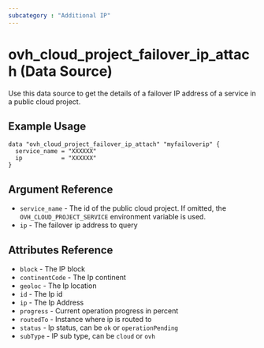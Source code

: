 ```yaml
---
subcategory : "Additional IP"
---
```


# ovh_cloud_project_failover_ip_attach (Data Source)

Use this data source to get the details of a failover IP address of a service in a public cloud project.

## Example Usage

```hcl
data "ovh_cloud_project_failover_ip_attach" "myfailoverip" {
  service_name = "XXXXXX"
  ip           = "XXXXXX"
}
```

## Argument Reference


* `service_name` - The id of the public cloud project. If omitted,
    the `OVH_CLOUD_PROJECT_SERVICE` environment variable is used. 
* `ip` - The failover ip address to query

## Attributes Reference

* `block` - The IP block
* `continentCode` - The Ip continent
* `geoloc` - The Ip location
* `id` - The Ip id
* `ip` - The Ip Address
* `progress` - Current operation progress in percent
* `routedTo` - Instance where ip is routed to
* `status` - Ip status, can be `ok` or `operationPending`
* `subType` - IP sub type, can be `cloud` or `ovh`
